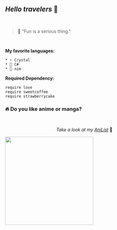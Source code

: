 ## *Hello travelers* 🌻

<br>

> 💭 "Fun is a serious thing."
 
<br>

**My favorite languages:**

    * ⚡ Crystal
    * 🎸 C#
    * 🍣 nim

**Required Dependency:**

```Crystal
require love
require sweetcoffee
require strawberrycake
```
### 🔥 Do you like anime or manga?

<br><p align="center">*Take a look at my [AniList](https://anilist.co/user/Nishijima03/)* 🌈

<img height="280" src="https://img.anili.st/user/527619">

